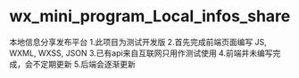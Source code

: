 # wx_mini_program_Local_infos_share
本地信息分享发布平台
1.此项目为测试开发版
2.首先完成前端页面编写 JS, WXML, WXSS, JSON
3.已有api来自互联网只用作测试使用
4.前端并未编写完成，会不定期更新
5.后端会逐渐更新

